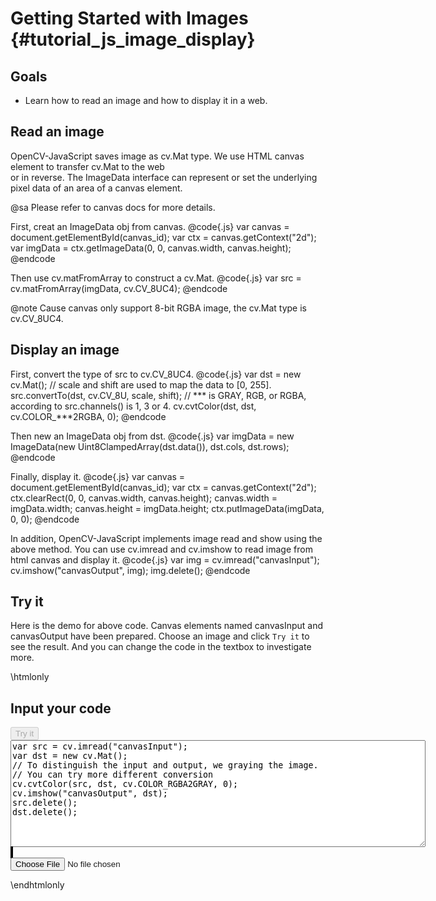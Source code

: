 Getting Started with Images {#tutorial_js_image_display}
===========================

Goals
-----

-   Learn how to read an image and how to display it in a web.

Read an image
-------------

OpenCV-JavaScript saves image as cv.Mat type. We use HTML canvas element to transfer cv.Mat to the web  
or in reverse. The ImageData interface can represent or set the underlying pixel data of an area of a 
canvas element. 

@sa Please refer to canvas docs for more details.

First, creat an ImageData obj from canvas.
@code{.js}
var canvas = document.getElementById(canvas_id);
var ctx = canvas.getContext("2d");
var imgData = ctx.getImageData(0, 0, canvas.width, canvas.height);
@endcode

Then use cv.matFromArray to construct a cv.Mat.
@code{.js}
var src = cv.matFromArray(imgData, cv.CV_8UC4);
@endcode

@note Cause canvas only support 8-bit RGBA image, the cv.Mat type is cv.CV_8UC4.


Display an image
----------------

First, convert the type of src to cv.CV_8UC4.
@code{.js}
var dst = new cv.Mat();
// scale and shift are used to map the data to [0, 255].
src.convertTo(dst, cv.CV_8U, scale, shift); 
// *** is GRAY, RGB, or RGBA, according to src.channels() is 1, 3 or 4.
cv.cvtColor(dst, dst, cv.COLOR_***2RGBA, 0); 
@endcode

Then new an ImageData obj from dst.
@code{.js}
var imgData = new ImageData(new Uint8ClampedArray(dst.data()), dst.cols, dst.rows);
@endcode

Finally, display it.
@code{.js}
var canvas = document.getElementById(canvas_id);
var ctx = canvas.getContext("2d");
ctx.clearRect(0, 0, canvas.width, canvas.height);
canvas.width = imgData.width;
canvas.height = imgData.height;
ctx.putImageData(imgData, 0, 0);
@endcode

In addition, OpenCV-JavaScript implements image read and show using the above method. You can use cv.imread and 
cv.imshow to read image from html canvas and display it.
@code{.js}
var img = cv.imread("canvasInput");
cv.imshow("canvasOutput", img);
img.delete();
@endcode

Try it
------

Here is the demo for above code. Canvas elements named canvasInput and canvasOutput have been prepared. Choose an image and 
click `Try it` to see the result. And you can change the code in the textbox to investigate more.

\htmlonly
<!DOCTYPE html>
<head>
<style>
canvas {
    border: 1px solid black;
}
</style>
</head>
<body>
<div id="CodeArea">
<h2>Input your code</h2>
<button id="tryIt" disabled="true" onclick="executeCode()">Try it</button><br>
<textarea rows="11" cols="80" id="TestCode" spellcheck="false">
var src = cv.imread("canvasInput");
var dst = new cv.Mat();
// To distinguish the input and output, we graying the image.
// You can try more different conversion
cv.cvtColor(src, dst, cv.COLOR_RGBA2GRAY, 0);
cv.imshow("canvasOutput", dst);
src.delete();
dst.delete();
</textarea>
</div>
<div id="showcase">
    <div>
        <canvas id="canvasInput"></canvas>
        <canvas id="canvasOutput"></canvas>
    </div>
    <input type="file" id="input" name="file" />
</div>
<script src="utils.js"></script>
<script async src="opencv.js" id="opencvjs"></script>
<script>
function executeCode() {
    var text = document.getElementById("TestCode").value;
    eval(text);
}

loadImageToCanvas("lena.jpg", "canvasInput");

var inputElement = document.getElementById("input");
inputElement.addEventListener("change", handleFiles, false);
function handleFiles(e) {
    var url = URL.createObjectURL(e.target.files[0]);
    loadImageToCanvas(url, "canvasInput");
}

function onReady() {
    document.getElementById("tryIt").disabled = false;
}
if (typeof cv !== 'undefined') {
    onReady();
} else {
    document.getElementById("opencvjs").onload = onReady;
}
</script>
</body>
\endhtmlonly